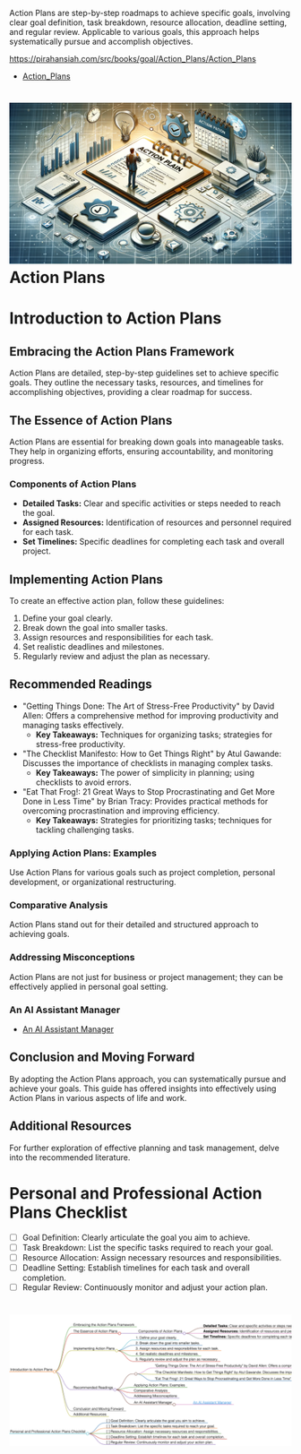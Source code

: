 Action Plans are step-by-step roadmaps to achieve specific goals, involving clear goal definition, task breakdown, resource allocation, deadline setting, and regular review. Applicable to various goals, this approach helps systematically pursue and accomplish objectives.

https://pirahansiah.com/src/books/goal/Action_Plans/Action_Plans


- [Action_Plans](https://pirahansiah.com/src/books/goal/Action_Plans/Action_Plans)


<h1><img src="action_plans1.png">Action Plans</h1>

# Introduction to Action Plans

## Embracing the Action Plans Framework
Action Plans are detailed, step-by-step guidelines set to achieve specific goals. They outline the necessary tasks, resources, and timelines for accomplishing objectives, providing a clear roadmap for success.

## The Essence of Action Plans
Action Plans are essential for breaking down goals into manageable tasks. They help in organizing efforts, ensuring accountability, and monitoring progress.

### Components of Action Plans
- **Detailed Tasks:** Clear and specific activities or steps needed to reach the goal.
- **Assigned Resources:** Identification of resources and personnel required for each task.
- **Set Timelines:** Specific deadlines for completing each task and overall project.

## Implementing Action Plans
To create an effective action plan, follow these guidelines:
1. Define your goal clearly.
2. Break down the goal into smaller tasks.
3. Assign resources and responsibilities for each task.
4. Set realistic deadlines and milestones.
5. Regularly review and adjust the plan as necessary.

## Recommended Readings
- "Getting Things Done: The Art of Stress-Free Productivity" by David Allen: Offers a comprehensive method for improving productivity and managing tasks effectively.
    - **Key Takeaways:** Techniques for organizing tasks; strategies for stress-free productivity.
- "The Checklist Manifesto: How to Get Things Right" by Atul Gawande: Discusses the importance of checklists in managing complex tasks.
    - **Key Takeaways:** The power of simplicity in planning; using checklists to avoid errors.
- "Eat That Frog!: 21 Great Ways to Stop Procrastinating and Get More Done in Less Time" by Brian Tracy: Provides practical methods for overcoming procrastination and improving efficiency.
    - **Key Takeaways:** Strategies for prioritizing tasks; techniques for tackling challenging tasks.

### Applying Action Plans: Examples
Use Action Plans for various goals such as project completion, personal development, or organizational restructuring.

### Comparative Analysis
Action Plans stand out for their detailed and structured approach to achieving goals.

### Addressing Misconceptions
Action Plans are not just for business or project management; they can be effectively applied in personal goal setting.

### An AI Assistant Manager
- [An AI Assistant Manager](https://pirahansiah.com/site/pages/md/ChatGPT)

## Conclusion and Moving Forward
By adopting the Action Plans approach, you can systematically pursue and achieve your goals. This guide has offered insights into effectively using Action Plans in various aspects of life and work.

## Additional Resources
For further exploration of effective planning and task management, delve into the recommended literature.

# Personal and Professional Action Plans Checklist
- [ ] Goal Definition: Clearly articulate the goal you aim to achieve.
- [ ] Task Breakdown: List the specific tasks required to reach your goal.
- [ ] Resource Allocation: Assign necessary resources and responsibilities.
- [ ] Deadline Setting: Establish timelines for each task and overall completion.
- [ ] Regular Review: Continuously monitor and adjust your action plan.

<h1><img src="action_plans_mindmap.png"></h1>